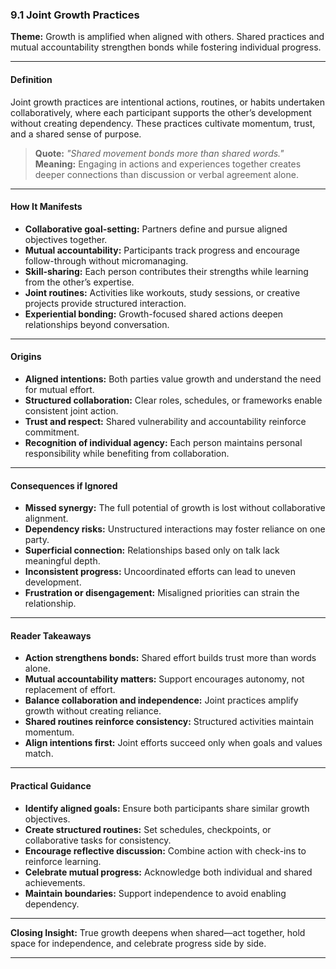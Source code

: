 ### 9.1 Joint Growth Practices

**Theme:** Growth is amplified when aligned with others. Shared practices and mutual accountability strengthen bonds while fostering individual progress.

---

#### **Definition**

Joint growth practices are intentional actions, routines, or habits undertaken collaboratively, where each participant supports the other’s development without creating dependency. These practices cultivate momentum, trust, and a shared sense of purpose.

> **Quote:**
> *"Shared movement bonds more than shared words."*
> **Meaning:** Engaging in actions and experiences together creates deeper connections than discussion or verbal agreement alone.

---

#### **How It Manifests**

* **Collaborative goal-setting:** Partners define and pursue aligned objectives together.
* **Mutual accountability:** Participants track progress and encourage follow-through without micromanaging.
* **Skill-sharing:** Each person contributes their strengths while learning from the other’s expertise.
* **Joint routines:** Activities like workouts, study sessions, or creative projects provide structured interaction.
* **Experiential bonding:** Growth-focused shared actions deepen relationships beyond conversation.

---

#### **Origins**

* **Aligned intentions:** Both parties value growth and understand the need for mutual effort.
* **Structured collaboration:** Clear roles, schedules, or frameworks enable consistent joint action.
* **Trust and respect:** Shared vulnerability and accountability reinforce commitment.
* **Recognition of individual agency:** Each person maintains personal responsibility while benefiting from collaboration.

---

#### **Consequences if Ignored**

* **Missed synergy:** The full potential of growth is lost without collaborative alignment.
* **Dependency risks:** Unstructured interactions may foster reliance on one party.
* **Superficial connection:** Relationships based only on talk lack meaningful depth.
* **Inconsistent progress:** Uncoordinated efforts can lead to uneven development.
* **Frustration or disengagement:** Misaligned priorities can strain the relationship.

---

#### **Reader Takeaways**

* **Action strengthens bonds:** Shared effort builds trust more than words alone.
* **Mutual accountability matters:** Support encourages autonomy, not replacement of effort.
* **Balance collaboration and independence:** Joint practices amplify growth without creating reliance.
* **Shared routines reinforce consistency:** Structured activities maintain momentum.
* **Align intentions first:** Joint efforts succeed only when goals and values match.

---

#### **Practical Guidance**

* **Identify aligned goals:** Ensure both participants share similar growth objectives.
* **Create structured routines:** Set schedules, checkpoints, or collaborative tasks for consistency.
* **Encourage reflective discussion:** Combine action with check-ins to reinforce learning.
* **Celebrate mutual progress:** Acknowledge both individual and shared achievements.
* **Maintain boundaries:** Support independence to avoid enabling dependency.

---

**Closing Insight:**
True growth deepens when shared—act together, hold space for independence, and celebrate progress side by side.

---
